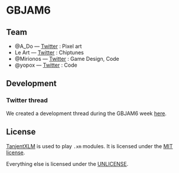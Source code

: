 # GBJAM6

<!-- Title screen gif -->

## Team

- @A_Do — [Twitter](https://www.twitter.com/adorikill) : Pixel art
- Le Art — [Twitter](https://www.twitter.com/LeArtRemix) : Chiptunes
- @Mirionos — [Twitter](https://www.twitter.com/Mirionos) : Game Design, Code
- @yopox — [Twitter](https://www.twitter.com/elyopox) : Code

## Development

### Twitter thread

We created a development thread during the GBJAM6 week [here](https://twitter.com/elyopox/status/1030698502471315458).

## License

[TanjentXLM](http://www.tanjent.se/labs/tanjentxm.html) is used to play `.xm` modules. It is licensed under the [MIT license](https://github.com/yopox/GBJAM6/blob/master/core/src/com/tanjent/tanjentxm.license.txt).

Everything else is licensed under the [UNLICENSE](https://github.com/yopox/GBJAM6/blob/master/UNLICENSE).